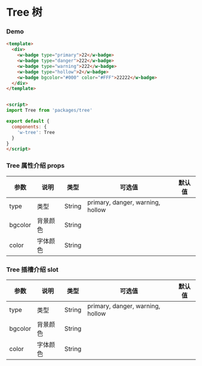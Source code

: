 # Tree 树 


### Demo

```html
<template>
  <div>
    <w-badge type="primary">22</w-badge>
    <w-badge type="danger">222</w-badge>
    <w-badge type="warning">222</w-badge>
    <w-badge type="hollow">2</w-badge>
    <w-badge bgcolor="#000" color="#FFF">22222</w-badge>
  </div>
</template>


<script>
import Tree from 'packages/tree'

export default {
  components: {
    'w-tree': Tree
  }
}
</script>

```

###  Tree 属性介绍 props

| 参数           | 说明        | 类型       | 可选值        | 默认值     |
|---------------|-------------|-----------|--------------|-----------|
| type          | 类型         | String    |  primary, danger, warning, hollow  |       |
| bgcolor       | 背景颜色      | String    |              |          |
| color         | 字体颜色      | String    |              |          | 


###  Tree 插槽介绍 slot

| 参数           | 说明        | 类型       | 可选值        | 默认值     |
|---------------|-------------|-----------|--------------|-----------|
| type          | 类型         | String    |  primary, danger, warning, hollow  |       |
| bgcolor       | 背景颜色      | String    |              |          |
| color         | 字体颜色      | String    |              |          | 